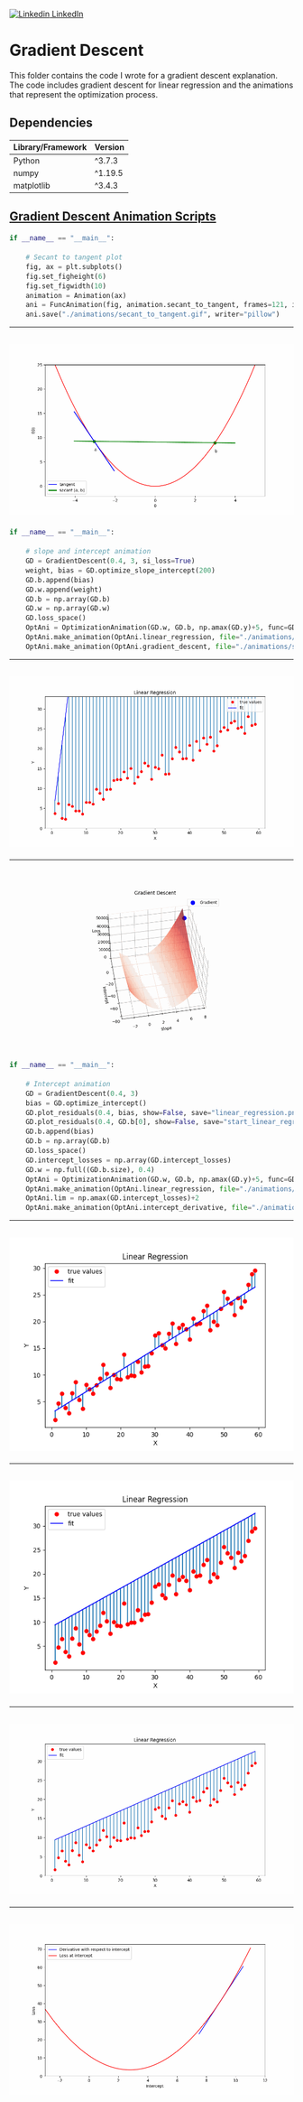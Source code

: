 [![Linkedin](https://i.stack.imgur.com/gVE0j.png) LinkedIn](https://www.linkedin.com/in/AnthonyArmoursProfile)

# Gradient Descent

This folder contains the code I wrote for a gradient descent explanation. The code includes gradient descent for linear regression and the animations that represent the optimization process.

## Dependencies
| Library/Framework  | Version |
| ------------------ | ------- |
| Python             | ^3.7.3  |
| numpy              | ^1.19.5 |
| matplotlib         | ^3.4.3  |

## [Gradient Descent Animation Scripts](https://github.com/AnthonyArmour/holbertonschool-machine_learning/blob/master/supervised_learning/gradient_descent/gradient_descent.py "Gradient Descent Animation Scripts")

``` python
if __name__ == "__main__":

    # Secant to tangent plot
    fig, ax = plt.subplots()
    fig.set_figheight(6)
    fig.set_figwidth(10)
    animation = Animation(ax)
    ani = FuncAnimation(fig, animation.secant_to_tangent, frames=121, interval=100)
    ani.save("./animations/secant_to_tangent.gif", writer="pillow")
```

---
![gif](https://github.com/AnthonyArmour/holbertonschool-machine_learning/blob/master/supervised_learning/gradient_descent/animations/secant_to_tangent.gif)
---

``` python
if __name__ == "__main__":

    # slope and intercept animation
    GD = GradientDescent(0.4, 3, si_loss=True)
    weight, bias = GD.optimize_slope_intercept(200)
    GD.b.append(bias)
    GD.w.append(weight)
    GD.b = np.array(GD.b)
    GD.w = np.array(GD.w)
    GD.loss_space()
    OptAni = OptimizationAnimation(GD.w, GD.b, np.amax(GD.y)+5, func=GD.plot_residuals, obj=GD)
    OptAni.make_animation(OptAni.linear_regression, file="./animations/slope_intercept_fit.gif", interval=80)
    OptAni.make_animation(OptAni.gradient_descent, file="./animations/slope_intercept_optimization.gif", interval=125, d3=True)
```

---
![gif](https://github.com/AnthonyArmour/holbertonschool-machine_learning/blob/master/supervised_learning/gradient_descent/animations/slope_intercept_fit.gif)
---

---
![gif](https://github.com/AnthonyArmour/holbertonschool-machine_learning/blob/master/supervised_learning/gradient_descent/animations/slope_intercept_optimization.gif)
---

``` python
if __name__ == "__main__":

    # Intercept animation
    GD = GradientDescent(0.4, 3)
    bias = GD.optimize_intercept()
    GD.plot_residuals(0.4, bias, show=False, save="linear_regression.png")
    GD.plot_residuals(0.4, GD.b[0], show=False, save="start_linear_regression.png")
    GD.b.append(bias)
    GD.b = np.array(GD.b)
    GD.loss_space()
    GD.intercept_losses = np.array(GD.intercept_losses)
    GD.w = np.full((GD.b.size), 0.4)
    OptAni = OptimizationAnimation(GD.w, GD.b, np.amax(GD.y)+5, func=GD.plot_residuals, obj=GD)
    OptAni.make_animation(OptAni.linear_regression, file="./animations/intercept_fit.gif", interval=150)
    OptAni.lim = np.amax(GD.intercept_losses)+2
    OptAni.make_animation(OptAni.intercept_derivative, file="./animations/intercept_optimization.gif", interval=150)
```

---
![image](https://github.com/AnthonyArmour/holbertonschool-machine_learning/blob/master/supervised_learning/gradient_descent/animations/linear_regression.png)
---

---
![image](https://github.com/AnthonyArmour/holbertonschool-machine_learning/blob/master/supervised_learning/gradient_descent/animations/start_linear_regression.png)
---


---
![gif](https://github.com/AnthonyArmour/holbertonschool-machine_learning/blob/master/supervised_learning/gradient_descent/animations/intercept_fit.gif)
---

---
![gif](https://github.com/AnthonyArmour/holbertonschool-machine_learning/blob/master/supervised_learning/gradient_descent/animations/intercept_optimization.gif)
---